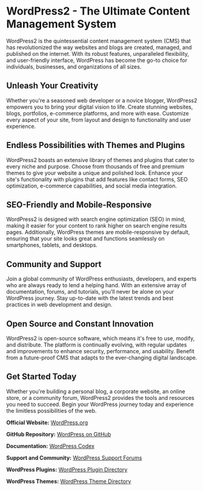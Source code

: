 # WordPress2 - The Ultimate Content Management System

WordPress2 is the quintessential content management system (CMS) that has revolutionized the way websites and blogs are created, managed, and published on the internet. With its robust features, unparalleled flexibility, and user-friendly interface, WordPress has become the go-to choice for individuals, businesses, and organizations of all sizes.

## Unleash Your Creativity

Whether you're a seasoned web developer or a novice blogger, WordPress2 empowers you to bring your digital vision to life. Create stunning websites, blogs, portfolios, e-commerce platforms, and more with ease. Customize every aspect of your site, from layout and design to functionality and user experience.

## Endless Possibilities with Themes and Plugins

WordPress2 boasts an extensive library of themes and plugins that cater to every niche and purpose. Choose from thousands of free and premium themes to give your website a unique and polished look. Enhance your site's functionality with plugins that add features like contact forms, SEO optimization, e-commerce capabilities, and social media integration.

## SEO-Friendly and Mobile-Responsive

WordPress2 is designed with search engine optimization (SEO) in mind, making it easier for your content to rank higher on search engine results pages. Additionally, WordPress themes are mobile-responsive by default, ensuring that your site looks great and functions seamlessly on smartphones, tablets, and desktops.

## Community and Support

Join a global community of WordPress enthusiasts, developers, and experts who are always ready to lend a helping hand. With an extensive array of documentation, forums, and tutorials, you'll never be alone on your WordPress journey. Stay up-to-date with the latest trends and best practices in web development and design.

## Open Source and Constant Innovation

WordPress2 is open-source software, which means it's free to use, modify, and distribute. The platform is continually evolving, with regular updates and improvements to enhance security, performance, and usability. Benefit from a future-proof CMS that adapts to the ever-changing digital landscape.

## Get Started Today

Whether you're building a personal blog, a corporate website, an online store, or a community forum, WordPress2 provides the tools and resources you need to succeed. Begin your WordPress journey today and experience the limitless possibilities of the web.

**Official Website:** [WordPress.org](https://wordpress.org)

**GitHub Repository:** [WordPress on GitHub](https://github.com/WordPress/WordPress)

**Documentation:** [WordPress Codex](https://codex.wordpress.org/)

**Support and Community:** [WordPress Support Forums](https://wordpress.org/support/)

**WordPress Plugins:** [WordPress Plugin Directory](https://wordpress.org/plugins/)

**WordPress Themes:** [WordPress Theme Directory](https://wordpress.org/themes/)